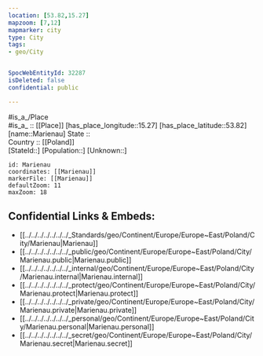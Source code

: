 ```yaml
---
location: [53.82,15.27] 
mapzoom: [7,12] 
mapmarker: city 
type: City
tags:
- geo/City


SpocWebEntityId: 32287
isDeleted: false
confidential: public

---
```

#is_a_/Place  
#is_a_ :: [[Place]] 
[has_place_longitude::15.27] 
[has_place_latitude::53.82] 
[name::Marienau] 
State ::  
Country :: [[Poland]]  
[StateId::] 
[Population::] 
[Unknown::] 


```leaflet
id: Marienau
coordinates: [[Marienau]] 
markerFile: [[Marienau]] 
defaultZoom: 11 
maxZoom: 18
```


## Confidential Links & Embeds: 
- [[../../../../../../../_Standards/geo/Continent/Europe/Europe~East/Poland/City/Marienau|Marienau]] 
- [[../../../../../../../_public/geo/Continent/Europe/Europe~East/Poland/City/Marienau.public|Marienau.public]] 
- [[../../../../../../../_internal/geo/Continent/Europe/Europe~East/Poland/City/Marienau.internal|Marienau.internal]] 
- [[../../../../../../../_protect/geo/Continent/Europe/Europe~East/Poland/City/Marienau.protect|Marienau.protect]] 
- [[../../../../../../../_private/geo/Continent/Europe/Europe~East/Poland/City/Marienau.private|Marienau.private]] 
- [[../../../../../../../_personal/geo/Continent/Europe/Europe~East/Poland/City/Marienau.personal|Marienau.personal]] 
- [[../../../../../../../_secret/geo/Continent/Europe/Europe~East/Poland/City/Marienau.secret|Marienau.secret]] 
